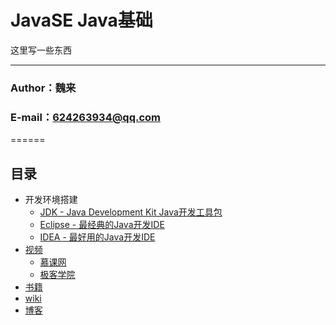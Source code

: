 JavaSE Java基础
=========
这里写一些东西
***
### Author：魏来
### E-mail：624263934@qq.com
======

## <a name="index"/>目录
* 开发环境搭建
    * [JDK - Java Development Kit Java开发工具包 ](http://www.oracle.com/technetwork/java/javase/downloads/jdk8-downloads-2133151.html "JDK下载地址")
    * [Eclipse - 最经典的Java开发IDE](http://www.eclipse.org/downloads/ "Eclipse下载地址")
    * [IDEA - 最好用的Java开发IDE](http://www.jetbrains.com/idea/ "IDEA下载地址")
* [视频](#video)
    * [慕课网](http://www.imooc.com/view/85 "Java基础实战1")
    * [极客学院](http://www.jikexueyuan.com/path/java/ "Java实战路径图")
* [书籍](#book)
* [wiki](#wiki)
* [博客](#blog)
